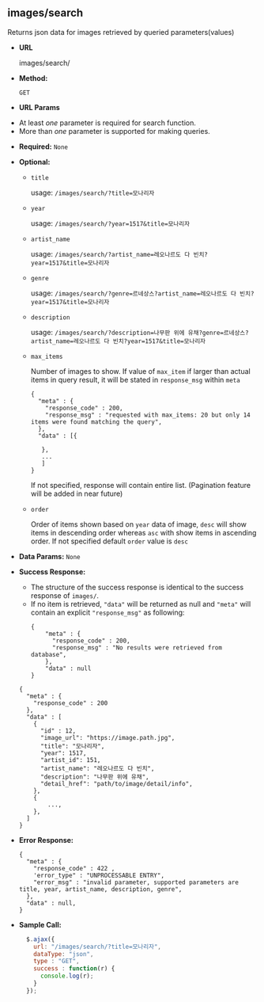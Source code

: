 **images/search**
----
  Returns json data for images retrieved by queried parameters(values)

* **URL**

  images/search/

* **Method:**

  `GET`

*  **URL Params**
  + At least *one* parameter is required for search function.
  + More than *one* parameter is supported for making queries.

   * **Required:**
    `None`

   * **Optional:**
      * `title`

        usage:
        `/images/search/?title=모나리자`

      * `year`

        usage:
        `/images/search/?year=1517&title=모나리자`

      * `artist_name`

        usage:
        `/images/search/?artist_name=레오나르도 다 빈치?year=1517&title=모나리자`

      * `genre`

        usage:
        `/images/search/?genre=르네상스?artist_name=레오나르도 다 빈치?year=1517&title=모나리자`

      * `description`

        usage:
        `/images/search/?description=나무판 위에 유채?genre=르네상스?artist_name=레오나르도 다 빈치?year=1517&title=모나리자`

      * `max_items`

        Number of images to show. If value of `max_item` if larger than actual items in query result, it will be stated in `response_msg` within `meta`
        ```
        {
          "meta" : {
            "response_code" : 200,
            "response_msg" : "requested with max_items: 20 but only 14 items were found matching the query",
          },
          "data" : [{

           },
           ...
           ]
        }
        ```
        If not specified, response will contain entire list. (Pagination feature will be added in near future)

      * `order`

        Order of items shown based on `year` data of image, `desc` will show items in descending order whereas `asc` with show items in ascending order. If not specified default `order` value is `desc`

* **Data Params:**
  `None`

* **Success Response:**

    + The structure of the success response is identical to the success response of `images/`.
    + If no item is retrieved, `"data"` will be returned as null and `"meta"` will contain an explicit `"response_msg"` as following:
      ```
      {
          "meta" : {
            "response_code" : 200,
            "response_msg" : "No results were retrieved from database",
          },
          "data" : null
      }
      ```

  ```
  {
    "meta" : {
      "response_code" : 200  
    },
    "data" : [
      {
        "id" : 12,
        "image_url": "https://image.path.jpg",
        "title": "모나리자",
        "year": 1517,
        "artist_id": 151,
        "artist_name": "레오나르도 다 빈치",
        "description": "나무판 위에 유채",
        "detail_href": "path/to/image/detail/info",
      },
      {
          ...,
      },
    ]
  }
  ```

* **Error Response:**
  ```
  {
    "meta" : {
      "response_code" : 422 ,
      'error_type" : "UNPROCESSABLE ENTRY",
      "error_msg" : "invalid parameter, supported parameters are title, year, artist_name, description, genre",
    },
    "data" : null,
  }
  ```

* **Sample Call:**

  ```javascript
    $.ajax({
      url: "/images/search/?title=모나리자",
      dataType: "json",
      type : "GET",
      success : function(r) {
        console.log(r);
      }
    });
  ```
